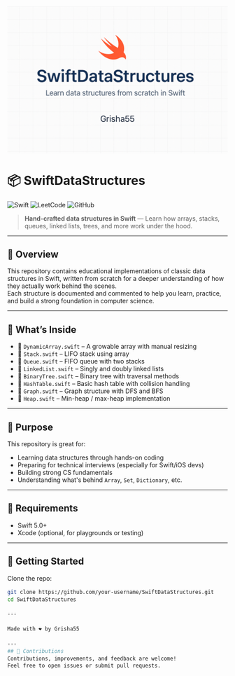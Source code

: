 <p align="center">
  <img src="headimage.png" alt="SwiftDataStructures Banner" />
</p>

# 📦 SwiftDataStructures
![Swift](https://img.shields.io/badge/Swift-FA7343?style=for-the-badge&logo=swift&logoColor=white)
![LeetCode](https://img.shields.io/badge/LeetCode-Solutions-orange?style=for-the-badge&logo=leetcode&logoColor=white)
![GitHub](https://img.shields.io/badge/Author-Grisha55-blue?style=for-the-badge)
> **Hand-crafted data structures in Swift** — Learn how arrays, stacks, queues, linked lists, trees, and more work under the hood.

---

## 📘 Overview

This repository contains educational implementations of classic data structures in Swift, written from scratch for a deeper understanding of how they actually work behind the scenes.  
Each structure is documented and commented to help you learn, practice, and build a strong foundation in computer science.

---

## 🧠 What’s Inside

- 📂 `DynamicArray.swift` – A growable array with manual resizing
- 📂 `Stack.swift` – LIFO stack using array
- 📂 `Queue.swift` – FIFO queue with two stacks
- 📂 `LinkedList.swift` – Singly and doubly linked lists
- 📂 `BinaryTree.swift` – Binary tree with traversal methods
- 📂 `HashTable.swift` – Basic hash table with collision handling
- 📂 `Graph.swift` – Graph structure with DFS and BFS
- 📂 `Heap.swift` – Min-heap / max-heap implementation

---

## 🎯 Purpose

This repository is great for:

- Learning data structures through hands-on coding
- Preparing for technical interviews (especially for Swift/iOS devs)
- Building strong CS fundamentals
- Understanding what's behind `Array`, `Set`, `Dictionary`, etc.

---

## 🧰 Requirements

- Swift 5.0+
- Xcode (optional, for playgrounds or testing)

---

## 🚀 Getting Started

Clone the repo:

```bash
git clone https://github.com/your-username/SwiftDataStructures.git
cd SwiftDataStructures

---

Made with ❤️ by Grisha55

---
## 🤝 Contributions
Contributions, improvements, and feedback are welcome!
Feel free to open issues or submit pull requests.


